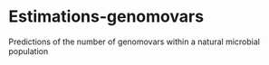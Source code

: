 # Estimations-genomovars
Predictions of the number of genomovars within a natural microbial population
